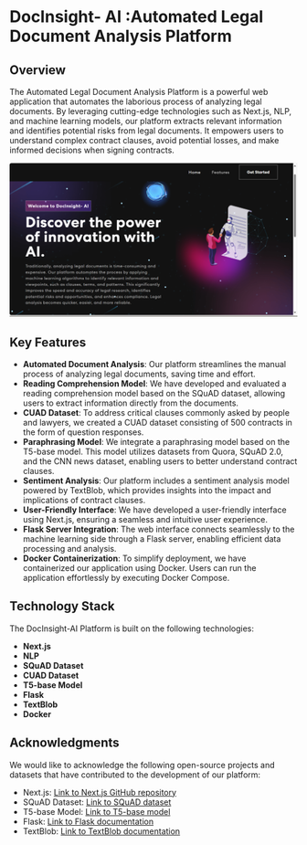 # DocInsight- AI :Automated Legal Document Analysis Platform
<!-- [![forthebadge](https://forthebadge.com/images/badges/made-with-typescript.svg)](https://forthebadge.com)
[![forthebadge](https://forthebadge.com/images/badges/made-with-python.svg)](https://forthebadge.com)
<br/>
![image](https://img.shields.io/badge/PyTorch-EE4C2C?style=for-the-badge&logo=pytorch&logoColor=white)
![image](https://img.shields.io/badge/Flask-000000?style=for-the-badge&logo=flask&logoColor=white)
![image](https://img.shields.io/badge/next.js-000000?style=for-the-badge&logo=nextdotjs&logoColor=white)
![image](https://img.shields.io/badge/Docker-2CA5E0?style=for-the-badge&logo=docker&logoColor=white) -->
## Overview
The Automated Legal Document Analysis Platform is a powerful web application that automates the laborious process of analyzing legal documents. By leveraging cutting-edge technologies such as Next.js, NLP, and machine learning models, our platform extracts relevant information and identifies potential risks from legal documents. It empowers users to understand complex contract clauses, avoid potential losses, and make informed decisions when signing contracts.

<img src="web_app\public\assets\img\github image.png" width="1000px" />


## Key Features
-  **Automated Document Analysis**: Our platform streamlines the manual process of analyzing legal documents, saving time and effort.
-  **Reading Comprehension Model**: We have developed and evaluated a reading comprehension model based on the SQuAD dataset, allowing users to extract information directly from the documents.
-  **CUAD Dataset**: To address critical clauses commonly asked by people and lawyers, we created a CUAD dataset consisting of 500 contracts in the form of question responses.
- **Paraphrasing Model**: We integrate a paraphrasing model based on the T5-base model. This model utilizes datasets from Quora, SQuAD 2.0, and the CNN news dataset, enabling users to better understand contract clauses.
-  **Sentiment Analysis**: Our platform includes a sentiment analysis model powered by TextBlob, which provides insights into the impact and implications of contract clauses.
-  **User-Friendly Interface**: We have developed a user-friendly interface using Next.js, ensuring a seamless and intuitive user experience.
-  **Flask Server Integration**: The web interface connects seamlessly to the machine learning side through a Flask server, enabling efficient data processing and analysis.
-  **Docker Containerization**: To simplify deployment, we have containerized our application using Docker. Users can run the application effortlessly by executing Docker Compose.

<!-- ## Getting Started
To get started with DocInsight-AI, follow these steps:

1. Clone the repository from GitHub.
2. Navigate to the web  directory.
3. Install the necessary dependencies using `npm install`.
4. Start the development server using `npm run dev`.
5. Navigate to the flask directory.
6. Install the flask dependencies using `pip install flask`.
7. Start flask server using `flask run`.
8. Access the web application through your browser.

Alternatively, if you prefer to use Docker:

1. Install Docker on your system.
2. Navigate to the project directory.
3. Execute `docker-compose up` to start the application.
4. Access the web application through your browser. -->

## Technology Stack
The DocInsight-AI Platform is built on the following technologies:
- **Next.js**
- **NLP**
- **SQuAD Dataset**
- **CUAD Dataset**
- **T5-base Model**
- **Flask**
- **TextBlob**
- **Docker**


<!-- - **Next.js**: A popular React framework for building user interfaces.
- **NLP**: Natural Language Processing techniques are utilized to extract information and generate paraphrases.
- **SQuAD Dataset**: The SQuAD dataset is used to develop and evaluate our reading comprehension model.
- **CUAD Dataset**: The CUAD dataset, comprising 500 contracts, is utilized to address critical clauses commonly asked by users and legal professionals.
- **T5-base Model**: Our paraphrasing model is based on the T5-base model, which facilitates the generation of high-quality paraphrases.
- **Flask**: A Python micro web framework used to connect the user interface with the machine learning side.
- **TextBlob**: A Python library for NLP tasks such as sentiment analysis, which we employ to analyze the impact of contract clauses.
- **Docker**: Containerization technology used to package the application and simplify deployment. -->


<!-- ## Support
For any questions, issues, or feedback, please contact our  team  -->

## Acknowledgments
We would like to acknowledge the following open-source projects and datasets that have contributed to the development of our platform:

- Next.js: [Link to Next.js GitHub repository](https://github.com/vercel/next.js)
- SQuAD Dataset: [Link to SQuAD dataset](https://rajpurkar.github.io/SQuAD-explorer/)
- T5-base Model: [Link to T5-base model](https://huggingface.co/t5-base)
- Flask: [Link to Flask documentation](https://flask.palletsprojects.com/)
- TextBlob: [Link to TextBlob documentation](https://textblob.readthedocs.io/)

<!-- ## Disclaimer
The Automated Legal Document Analysis Platform is intended to assist users in understanding legal documents and potential risks. However, it should not be considered a substitute for professional legal advice. Users are encouraged to consult with legal professionals before making any legal decisions or signing contracts. -->

